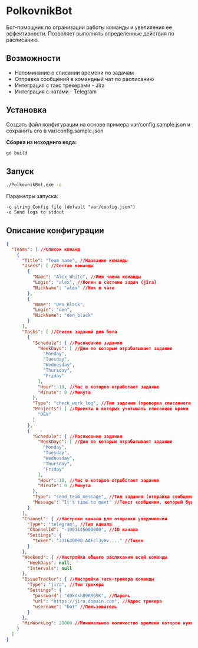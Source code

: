 # PolkovnikBot

Бот-помощник по огранизации работы команды и увелияения ее эффективности.
Позволяет выполнять определенные действия по расписанию.

## Возможности

- Напоминание о списании времени по задачам
- Отправка сообщений в командный чат по расписанию
- Интеграция с такс трекерами - Jira
- Интеграция с чатами - Telegram

## Установка

Создать файл конфигурации на основе примера var/config.sample.json и сохранить его в var/config.sample.json

**Сборка из исходниго кода:**

```bash
go build
```

## Запуск

```bash
./PolkovnikBot.exe -o
```

Параметры запуска:
```
-c string Config file (default "var/config.json")
-o Send logs to stdout
```

## Описание конфигурации

```json
{
  "Teams": [ //Список команд
    {
      "Title": "Team name", //Название команды
      "Users": [ //Состав команды
        {
          "Name": "Alex White", //Имя члена команды
          "Login": "alex", //Логин в системе задач (jira)
          "NickName": "alex" //Ник в чате
        },
        {
          "Name": "Den Black",
          "Login": "den",
          "NickName": "den_black"
        }
      ],
      "Tasks": [ //Список заданий для бота
        {
          "Schedule": { //Расписание задания
            "WeekDays": [ //Дни по которым отрабатывает задание
              "Monday",
              "Tuesday",
              "Wednesday",
              "Thursday",
              "Friday"
            ],
            "Hour": 18, //Час в которое отработает задание
            "Minute": 0 //Минута
          },
          "Type": "check_work_log", //Тип задания (проверка списанного времени)
          "Projects": [ //Проекты в которых учитывать списанное время
            "DEV"
          ]
        },
        {
          "Schedule": { //Расписание задания
            "WeekDays": [ //Дни по которым отрабатывает задание
              "Monday",
              "Tuesday",
              "Wednesday",
              "Thursday",
              "Friday"
            ],
            "Hour": 10, //Час в которое отработает задание
            "Minute": 0 //Минута
          },
          "Type": "send_team_message", //Тип задания (отправка сообщения)
          "Message": "It's time to meet" //Текст сообщения, который будет отправлен
        }
      ],
      "Channel": { //Настроки канала для отправки уведомлений
        "Type": "telegram", //Тип канала
        "ChannelId": "-1001145000000", //ID канала
        "Settings": {
          "token": "331640000:AAEcl3yHv...." //Токен
        }
      },
      "Weekend": { //Настройка общего расписания всей команды
        "WeekDays": null,
        "Intervals": null
      },
      "IssueTracker": { //Настройка таск-трекера команды
        "Type": "jira", //Тип трекера
        "Settings": {
          "password": "d0kdsh89KR69K", //Пароль
          "url": "https://jira.domain.com", //Адрес трекера
          "username": "bot" //Пользователь
        }
      },
      "MinWorkLog": 20000 //Минимальное количество времени которое нужно списать в день
    }
  ]
}
```